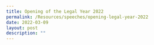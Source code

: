 ```yaml
---
title: Opening of the Legal Year 2022
permalink: /Resources/speeches/opening-legal-year-2022
date: 2022-03-09
layout: post
description: ""
---
```

